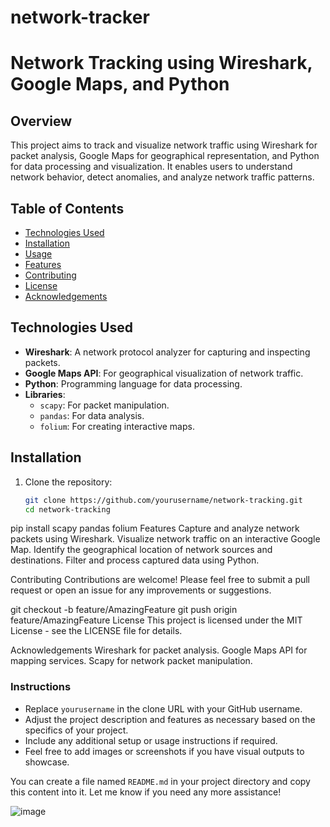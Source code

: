 # network-tracker
# Network Tracking using Wireshark, Google Maps, and Python

## Overview

This project aims to track and visualize network traffic using Wireshark for packet analysis, Google Maps for geographical representation, and Python for data processing and visualization. It enables users to understand network behavior, detect anomalies, and analyze network traffic patterns.

## Table of Contents

- [Technologies Used](#technologies-used)
- [Installation](#installation)
- [Usage](#usage)
- [Features](#features)
- [Contributing](#contributing)
- [License](#license)
- [Acknowledgements](#acknowledgements)

## Technologies Used

- **Wireshark**: A network protocol analyzer for capturing and inspecting packets.
- **Google Maps API**: For geographical visualization of network traffic.
- **Python**: Programming language for data processing.
- **Libraries**:
  - `scapy`: For packet manipulation.
  - `pandas`: For data analysis.
  - `folium`: For creating interactive maps.

## Installation

1. Clone the repository:
   ```bash
   git clone https://github.com/yourusername/network-tracking.git
   cd network-tracking
pip install scapy pandas folium
Features
Capture and analyze network packets using Wireshark.
Visualize network traffic on an interactive Google Map.
Identify the geographical location of network sources and destinations.
Filter and process captured data using Python.


Contributing
Contributions are welcome! Please feel free to submit a pull request or open an issue for any improvements or suggestions.

git checkout -b feature/AmazingFeature
git push origin feature/AmazingFeature
License
This project is licensed under the MIT License - see the LICENSE file for details.

Acknowledgements
Wireshark for packet analysis.
Google Maps API for mapping services.
Scapy for network packet manipulation.



### Instructions
- Replace `yourusername` in the clone URL with your GitHub username.
- Adjust the project description and features as necessary based on the specifics of your project.
- Include any additional setup or usage instructions if required.
- Feel free to add images or screenshots if you have visual outputs to showcase. 

You can create a file named `README.md` in your project directory and copy this content into it. Let me know if you need any more assistance!

![image](https://github.com/user-attachments/assets/824201f8-1824-468c-82e9-7c24206be139)

